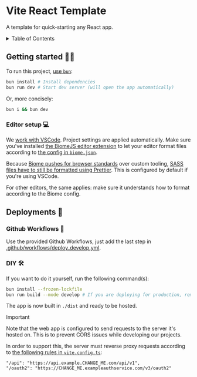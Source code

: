 # Vite React Template

A template for quick-starting any React app.

<details>
<summary>Table of Contents</summary>

- [Vite React Template](#vite-react-template)
  - [Getting started 🏃‍♂️](#getting-started-️)
    - [Editor setup 💻](#editor-setup-)
  - [Deployments 🚀](#deployments-)
    - [Github Workflows 🔁](#github-workflows-)
    - [DIY 🛠️](#diy-️)
</details>

## Getting started 🏃‍♂️

To run this project, [use `bun`](https://bun.sh/):

```sh
bun install # Install dependencies
bun run dev # Start dev server (will open the app automatically)
```

Or, more concisely:
```sh
bun i && bun dev
```

### Editor setup 💻
We [work with VSCode](https://code.visualstudio.com/). Project settings are applied automatically. Make sure you've installed [the BiomeJS editor extension](https://marketplace.visualstudio.com/items?itemName=biomejs.biome) to let your editor format files according to [the config in `biome.json`](./biome.json).

Because [Biome pushes for browser standards](https://github.com/biomejs/biome/issues/1285) over custom tooling, [SASS files have to still be formatted using Prettier](https://marketplace.visualstudio.com/items?itemName=esbenp.prettier-vscode). This is configured by default if you're using VSCode.

For other editors, the same applies: make sure it understands how to format according to the Biome config.

## Deployments 🚀

### Github Workflows 🔁
Use the provided Github Workflows, just add the last step in [.github/workflows/deploy_develop.yml](.github/workflows/deploy_develop.yml).

### DIY 🛠️
If you want to do it yourself, run the following command(s):
```sh
bun install --frozen-lockfile
bun run build --mode develop # If you are deploying for production, remove the mode parameter
```

The app is now built in `./dist` and ready to be hosted.

> [!IMPORTANT]
> Note that the web app is configured to send requests to the server it's hosted on. This is to prevent CORS issues while developing our projects.
> 
> In order to support this, the server must reverse proxy requests according to [the following rules in `vite.config.ts`](./vite.config.ts):

```
"/api": "https://api.example.CHANGE_ME.com/api/v1",
"/oauth2": "https://CHANGE_ME.exampleauthservice.com/v3/oauth2"
```